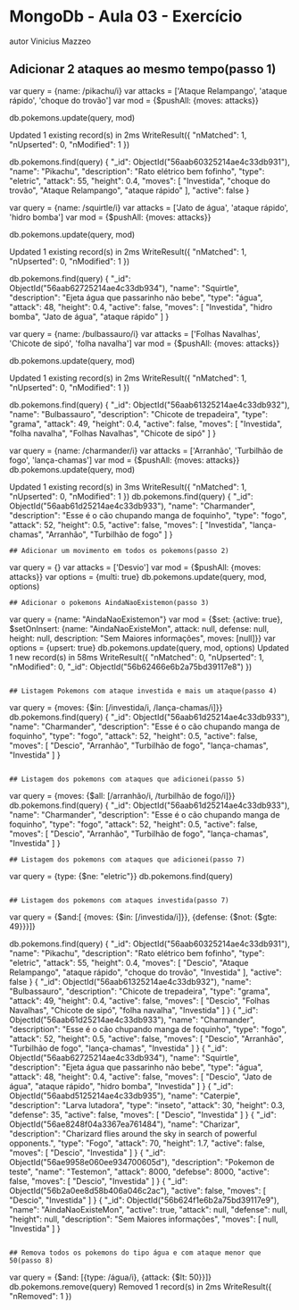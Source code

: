 # MongoDb - Aula 03 - Exercício
autor Vinicius Mazzeo

## Adicionar 2 ataques ao mesmo tempo(passo 1)

 var query = {name: /pikachu/i}
 var attacks = ['Ataque Relampango', 'ataque rápido', 'choque do trovão']
 var mod = {$pushAll: {moves: attacks}}

db.pokemons.update(query, mod)

Updated 1 existing record(s) in 2ms
WriteResult({
  "nMatched": 1,
  "nUpserted": 0,
  "nModified": 1
})

db.pokemons.find(query)
{
  "_id": ObjectId("56aab60325214ae4c33db931"),
  "name": "Pikachu",
  "description": "Rato elétrico bem fofinho",
  "type": "eletric",
  "attack": 55,
  "height": 0.4,
  "moves": [
    "Investida",
    "choque do trovão",
    "Ataque Relampango",
    "ataque rápido"
  ],
  "active": false
}


var query = {name: /squirtle/i}
var attacks = ['Jato de água', 'ataque rápido', 'hidro bomba']
var mod = {$pushAll: {moves: attacks}}

db.pokemons.update(query, mod)

Updated 1 existing record(s) in 2ms
WriteResult({
"nMatched": 1,
"nUpserted": 0,
"nModified": 1
})

 db.pokemons.find(query)
{
  "_id": ObjectId("56aab62725214ae4c33db934"),
  "name": "Squirtle",
  "description": "Ejeta água que passarinho não bebe",
  "type": "água",
  "attack": 48,
  "height": 0.4,
  "active": false,
  "moves": [
    "Investida",
    "hidro bomba",
    "Jato de água",
    "ataque rápido"
  ]
}


var query = {name: /bulbassauro/i}
var attacks = ['Folhas Navalhas', 'Chicote de sipó', 'folha navalha']
var mod = {$pushAll: {moves: attacks}}

db.pokemons.update(query, mod)

Updated 1 existing record(s) in 2ms
WriteResult({
  "nMatched": 1,
  "nUpserted": 0,
  "nModified": 1
})

db.pokemons.find(query)
{
  "_id": ObjectId("56aab61325214ae4c33db932"),
  "name": "Bulbassauro",
  "description": "Chicote de trepadeira",
  "type": "grama",
  "attack": 49,
  "height": 0.4,
  "active": false,
  "moves": [
    "Investida",
    "folha navalha",
    "Folhas Navalhas",
    "Chicote de sipó"
  ]
}

var query = {name: /charmander/i}
var attacks = ['Arranhão', 'Turbilhão de fogo', 'lança-chamas']
var mod = {$pushAll: {moves: attacks}}
db.pokemons.update(query, mod)

Updated 1 existing record(s) in 3ms
WriteResult({
  "nMatched": 1,
  "nUpserted": 0,
  "nModified": 1
})
db.pokemons.find(query)
{
  "_id": ObjectId("56aab61d25214ae4c33db933"),
  "name": "Charmander",
  "description": "Esse é o cão chupando manga de foquinho",
  "type": "fogo",
  "attack": 52,
  "height": 0.5,
  "active": false,
  "moves": [
    "Investida",
    "lança-chamas",
    "Arranhão",
    "Turbilhão de fogo"
  ]
}



```
## Adicionar um movimento em todos os pokemons(passo 2)

```
var query = {}
var attacks = ['Desvio']
var mod = {$pushAll: {moves: attacks}}
var options = {multi: true}
db.pokemons.update(query, mod, options)

```
## Adicionar o pokemons AindaNaoExistemon(passo 3)

```
var query = {name: "AindaNaoExistemon"}
var mod = {$set: {active: true}, $setOnInsert: {name: "AindaNaoExisteMon", attack: null, defense: null, height: null, description: "Sem Maiores informações", moves: [null]}}
var options = {upsert: true}
db.pokemons.update(query, mod, options)
Updated 1 new record(s) in 58ms
WriteResult({
  "nMatched": 0,
  "nUpserted": 1,
  "nModified": 0,
  "_id": ObjectId("56b62466e6b2a75bd39117e8")
})


```

## Listagem Pokemons com ataque investida e mais um ataque(passo 4)

```

var query = {moves: {$in: [/investida/i, /lança-chamas/i]}}
db.pokemons.find(query)
{
  "_id": ObjectId("56aab61d25214ae4c33db933"),
  "name": "Charmander",
  "description": "Esse é o cão chupando manga de foquinho",
  "type": "fogo",
  "attack": 52,
  "height": 0.5,
  "active": false,
  "moves": [
    "Descio",
    "Arranhão",
    "Turbilhão de fogo",
    "lança-chamas",
    "Investida"
  ]
}

```

## Listagem dos pokemons com ataques que adicionei(passo 5)

```
var query = {moves: {$all: [/arranhão/i, /turbilhão de fogo/i]}}
db.pokemons.find(query)
{
  "_id": ObjectId("56aab61d25214ae4c33db933"),
  "name": "Charmander",
  "description": "Esse é o cão chupando manga de foquinho",
  "type": "fogo",
  "attack": 52,
  "height": 0.5,
  "active": false,
  "moves": [
    "Descio",
    "Arranhão",
    "Turbilhão de fogo",
    "lança-chamas",
    "Investida"
  ]
}


```
## Listagem dos pokemons com ataques que adicionei(passo 7)

```
var query = {type: {$ne: "eletric"}}
db.pokemons.find(query)

```

## Listagem dos pokemons com ataques investida(passo 7)

```
var query = {$and:[ {moves: {$in: [/investida/i]}}, {defense: {$not: {$gte: 49}}}]}

db.pokemons.find(query)
{
  "_id": ObjectId("56aab60325214ae4c33db931"),
  "name": "Pikachu",
  "description": "Rato elétrico bem fofinho",
  "type": "eletric",
  "attack": 55,
  "height": 0.4,
  "moves": [
    "Descio",
    "Ataque Relampango",
    "ataque rápido",
    "choque do trovão",
    "Investida"
  ],
  "active": false
}
{
  "_id": ObjectId("56aab61325214ae4c33db932"),
  "name": "Bulbassauro",
  "description": "Chicote de trepadeira",
  "type": "grama",
  "attack": 49,
  "height": 0.4,
  "active": false,
  "moves": [
    "Descio",
    "Folhas Navalhas",
    "Chicote de sipó",
    "folha navalha",
    "Investida"
  ]
}
{
  "_id": ObjectId("56aab61d25214ae4c33db933"),
  "name": "Charmander",
  "description": "Esse é o cão chupando manga de foquinho",
  "type": "fogo",
  "attack": 52,
  "height": 0.5,
  "active": false,
  "moves": [
    "Descio",
    "Arranhão",
    "Turbilhão de fogo",
    "lança-chamas",
    "Investida"
  ]
}
{
  "_id": ObjectId("56aab62725214ae4c33db934"),
  "name": "Squirtle",
  "description": "Ejeta água que passarinho não bebe",
  "type": "água",
  "attack": 48,
  "height": 0.4,
  "active": false,
  "moves": [
    "Descio",
    "Jato de água",
    "ataque rápido",
    "hidro bomba",
    "Investida"
  ]
}
{
  "_id": ObjectId("56aabd5125214ae4c33db935"),
  "name": "Caterpie",
  "description": "Larva lutadora",
  "type": "inseto",
  "attack": 30,
  "height": 0.3,
  "defense": 35,
  "active": false,
  "moves": [
    "Descio",
    "Investida"
  ]
}
{
  "_id": ObjectId("56ae8248f04a3367ea761484"),
  "name": "Charizar",
  "description": "Charizard flies around the sky in search of powerful opponents.",
  "type": "Fogo",
  "attack": 70,
  "height": 1.7,
  "active": false,
  "moves": [
    "Descio",
    "Investida"
  ]
}
{
  "_id": ObjectId("56ae9958e060ee934700605d"),
  "description": "Pokemon de teste",
  "name": "Testemon",
  "attack": 8000,
  "defebse": 8000,
  "active": false,
  "moves": [
    "Descio",
    "Investida"
  ]
}
{
  "_id": ObjectId("56b2a0ee8d58b406a046c2ac"),
  "active": false,
  "moves": [
    "Descio",
    "Investida"
  ]
}
{
  "_id": ObjectId("56b624f1e6b2a75bd39117e9"),
  "name": "AindaNaoExisteMon",
  "active": true,
  "attack": null,
  "defense": null,
  "height": null,
  "description": "Sem Maiores informações",
  "moves": [
    null,
    "Investida"
  ]
}

```

## Remova todos os pokemons do tipo água e com ataque menor que 50(passo 8)

```
var query = {$and: [{type: /água/i}, {attack: {$lt: 50}}]}
db.pokemons.remove(query)
Removed 1 record(s) in 2ms
WriteResult({
  "nRemoved": 1
})


```

 